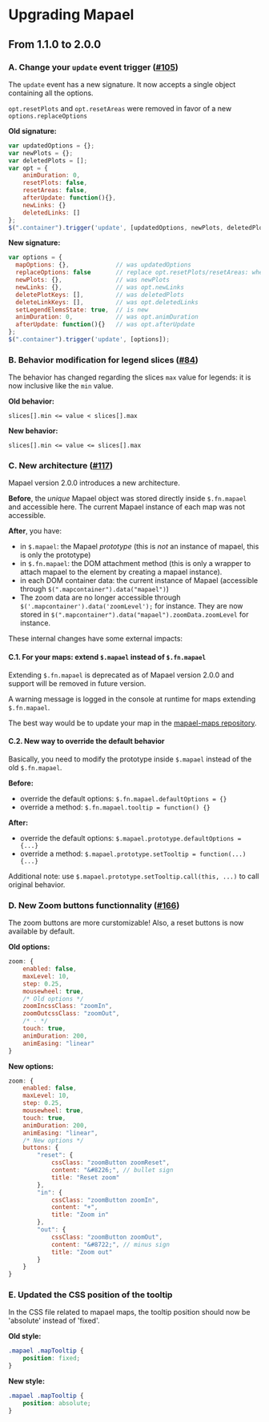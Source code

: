 # Upgrading Mapael

## From 1.1.0 to 2.0.0

### A. Change your `update` event trigger ([#105](https://github.com/neveldo/jQuery-Mapael/issues/105))
The `update` event has a new signature.
It now accepts a single object containing all the options.

`opt.resetPlots` and `opt.resetAreas` were removed in favor of a new `options.replaceOptions`

**Old signature:**
```javascript
var updatedOptions = {};
var newPlots = {};
var deletedPlots = [];
var opt = {
    animDuration: 0,
    resetPlots: false,
    resetAreas: false,
    afterUpdate: function(){},
    newLinks: {}
    deletedLinks: []
};
$(".container").trigger('update', [updatedOptions, newPlots, deletedPlots, opt]);
```
**New signature:**
```javascript
var options = {
  mapOptions: {},             // was updatedOptions
  replaceOptions: false       // replace opt.resetPlots/resetAreas: whether mapsOptions should entirely replace current map options, or just extend it,
  newPlots: {},               // was newPlots
  newLinks: {},               // was opt.newLinks
  deletePlotKeys: [],         // was deletedPlots
  deleteLinkKeys: [],         // was opt.deletedLinks
  setLegendElemsState: true,  // is new
  animDuration: 0,            // was opt.animDuration
  afterUpdate: function(){}   // was opt.afterUpdate
};
$(".container").trigger('update', [options]);
```

### B. Behavior modification for legend slices ([#84](https://github.com/neveldo/jQuery-Mapael/issues/84))
The behavior has changed regarding the slices `max` value for legends: it is now inclusive like the `min` value.

**Old behavior:**
```
slices[].min <= value < slices[].max
```

**New behavior:**
```
slices[].min <= value <= slices[].max
```

### C. New architecture ([#117](https://github.com/neveldo/jQuery-Mapael/issues/117))
Mapael version 2.0.0 introduces a new architecture.

**Before**, the *unique* Mapael object was stored directly inside `$.fn.mapael` and accessible here.
The current Mapael instance of each map was not accessible.

**After**, you have:
- in `$.mapael`: the Mapael *prototype* (this is *not* an instance of mapael, this is only the prototype)
- in `$.fn.mapael`: the DOM attachment method (this is only a wrapper to attach mapael to the element by creating a mapael instance).
- in each DOM container data: the current instance of Mapael (accessible through `$(".mapcontainer").data("mapael")`)
- The zoom data are no longer accessible through `$('.mapcontainer').data('zoomLevel');` for instance. They are now stored in `$(".mapcontainer").data("mapael").zoomData.zoomLevel` for instance.

These internal changes have some external impacts:

#### C.1. For your maps: extend `$.mapael` instead of `$.fn.mapael`
Extending `$.fn.mapael` is deprecated as of Mapael version 2.0.0 and support will be removed in future version.

A warning message is logged in the console at runtime for maps extending `$.fn.mapael`.

The best way would be to update your map in the [mapael-maps repository](https://github.com/neveldo/mapael-maps).

#### C.2. New way to override the default behavior
Basically, you need to modify the prototype inside `$.mapael` instead of the old `$.fn.mapael`.

**Before:**
- override the default options: `$.fn.mapael.defaultOptions = {}`
- override a method: `$.fn.mapael.tooltip = function() {}`

**After:**
- override the default options: `$.mapael.prototype.defaultOptions = {...}`
- override a method: `$.mapael.prototype.setTooltip = function(...) {...}`

Additional note: use `$.mapael.prototype.setTooltip.call(this, ...)` to call original behavior.

### D. New Zoom buttons functionnality ([#166](https://github.com/neveldo/jQuery-Mapael/issues/166))
The zoom buttons are more curstomizable! Also, a reset buttons is now available by default.

**Old options:**
```javascript 
zoom: {
    enabled: false,
    maxLevel: 10,
    step: 0.25,
    mousewheel: true,
    /* Old options */
    zoomIncssClass: "zoomIn",
    zoomOutcssClass: "zoomOut",
    /* - */
    touch: true,
    animDuration: 200,
    animEasing: "linear"
}
```

**New options:**
```javascript 
zoom: {
    enabled: false,
    maxLevel: 10,
    step: 0.25,
    mousewheel: true,
    touch: true,
    animDuration: 200,
    animEasing: "linear",
    /* New options */
    buttons: {
        "reset": {
            cssClass: "zoomButton zoomReset",
            content: "&#8226;", // bullet sign
            title: "Reset zoom"
        },
        "in": {
            cssClass: "zoomButton zoomIn",
            content: "+",
            title: "Zoom in"
        },
        "out": {
            cssClass: "zoomButton zoomOut",
            content: "&#8722;", // minus sign
            title: "Zoom out"
        }
    }
}
```

### E. Updated the CSS position of the tooltip

In the CSS file related to mapael maps, the tooltip position should now be 'absolute' instead of 'fixed'. 

**Old style:**
```css
.mapael .mapTooltip {
    position: fixed;
}
```
**New style:**
```css
.mapael .mapTooltip {
    position: absolute;
}
```